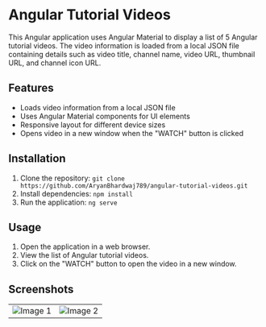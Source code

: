 # Angular Tutorial Videos

This Angular application uses Angular Material to display a list of 5 Angular tutorial videos. The video information is loaded from a local JSON file containing details such as video title, channel name, video URL, thumbnail URL, and channel icon URL.

## Features

- Loads video information from a local JSON file
- Uses Angular Material components for UI elements
- Responsive layout for different device sizes
- Opens video in a new window when the "WATCH" button is clicked

## Installation

1. Clone the repository: `git clone https://github.com/AryanBhardwaj789/angular-tutorial-videos.git`
2. Install dependencies: `npm install`
3. Run the application: `ng serve`

## Usage

1. Open the application in a web browser.
2. View the list of Angular tutorial videos.
3. Click on the "WATCH" button to open the video in a new window.

## Screenshots

<table>
  <tr>
    <td><img src="https://github.com/AryanBhardwaj789/InchToCmConverter-Angular/assets/162862159/ac128321-1f35-444d-a1c1-336706b3e1ce" alt="Image 1"></td>
    <td><img src="https://github.com/AryanBhardwaj789/InchToCmConverter-Angular/assets/162862159/2b083a04-5fa9-424a-9424-a909b9f4adb1" alt="Image 2"></td>
  </tr>
</table>
